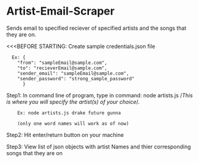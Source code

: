 # Artist-Email-Scraper
Sends email to specified reciever of specified artists and the songs that they are on.

<<<BEFORE STARTING: Create sample credentials.json file 
	  
	  Ex: {
	  	"from": "sampleEmail@sample.com",
	  	"to": "recieverEmail@sample.com",
	  	"sender_email": "sampleEmail@sample.com",
	  	"sender_password": "strong_sample_password"
	      }

Step1: In command line of program, type in command: node artists.js /*This is where you will specify the artist(s) of your choice*/.

        Ex: node artists.js drake future gunna
	
        (only one word names will work as of now)
        
Step2: Hit enter/return button on your machine

Step3: View list of json objects with artist Names and thier corresponding songs that they are on
